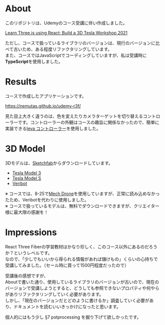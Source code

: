 # About
このリポジトリは、Udemyのコース受講に伴い作成しました。

[Learn Three.js using React: Build a 3D Tesla Workshop 2021
](https://www.udemy.com/share/104Ct83@7FFx29034boURdXQki33lt8t6M_J76zii02ZpEPI5k2tWDq_H7QaYj7w_zqc0JR2Uw==/)

ただし、コースで扱っているライブラリのバージョンは、現行のバージョンに比べて古いため、ある程度リファクタリングしています。<br>
また、コースではJavaScriptでコーディングしていますが、私は受講時に**TypeScript**を使用しました。

# Results
コースで作成したアプリケーションです。

https://nemutas.github.io/udemy-r3f/

見た目上大きく違うのは、色を変えたりカメラターゲットを切り替えるコントローラーです。コントローラーの外観はコースの趣旨に関係なかったので、簡単に実装できる[leva コントローラー](https://github.com/pmndrs/leva)を使用しました。

# 3D Model
3Dモデルは、[Sketchfab](https://sketchfab.com/)からダウンロードしています。

* [Tesla Model 3](https://skfb.ly/6QTVO)
* [Tesla Model S](https://skfb.ly/6QZu9)
* [Veribot](https://skfb.ly/6QYR6)

※ コースでは、8-25で[Mech Drone](https://skfb.ly/LMro)を使用していますが、正常に読み込めなかったため、Veribotを代わりに使用しました。<br>
※ コースで扱っているモデルは、無料でダウンロードできますが、クリエイター様に最大限の感謝を！

# Impressions
React Three Fiberの学習教材はかなり珍しく、このコース以外にあるのだろうか？というレベルです。<br>
なので、「少しでもいいから得られる情報があれば儲けもの」くらいの心持ちで受講してみました。（セール時に買って1500円程度だったので）

受講後の感想ですが、<br>
Aboutで書いた通り、使用しているライブラリのバージョンが古いので、現在のバージョンで受講しようとすると、どうしても参照できないプロパティや何やらがありリファクタリングしていく必要があります。<br>
しかし、「現在のバージョンだとどのように書けるか」調査していく必要があり、ドキュメントを読むいいきっかけになったと思います。

個人的にはもう少し §7 pstprocessing を掘り下げて欲しかったです。
